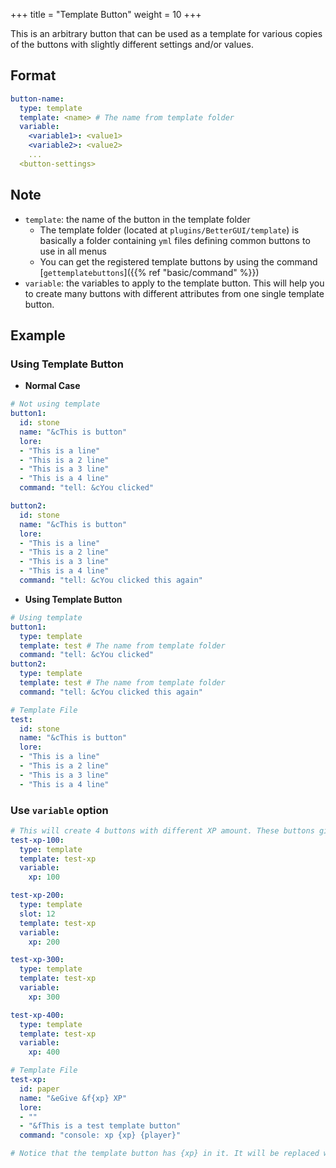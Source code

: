 +++
title = "Template Button"
weight = 10
+++

This is an arbitrary button that can be used as a template for various copies of the buttons with slightly different settings and/or values.

## Format

```yaml
button-name:
  type: template
  template: <name> # The name from template folder
  variable:
    <variable1>: <value1>
    <variable2>: <value2>
    ...
  <button-settings>
```

## Note

* `template`: the name of the button in the template folder
  * The template folder (located at `plugins/BetterGUI/template`) is basically a folder containing `yml` files defining common buttons to use in all menus
  * You can get the registered template buttons by using the command [`gettemplatebuttons`]({{% ref "basic/command" %}})
* `variable`: the variables to apply to the template button. This will help you to create many buttons with different attributes from one single template button.

## Example

### Using Template Button

* **Normal Case**
```yaml
# Not using template
button1:
  id: stone
  name: "&cThis is button"
  lore:
  - "This is a line"
  - "This is a 2 line"
  - "This is a 3 line"
  - "This is a 4 line"
  command: "tell: &cYou clicked"

button2:
  id: stone
  name: "&cThis is button"
  lore:
  - "This is a line"
  - "This is a 2 line"
  - "This is a 3 line"
  - "This is a 4 line"
  command: "tell: &cYou clicked this again"
```

* **Using Template Button**
```yaml
# Using template
button1:
  type: template
  template: test # The name from template folder
  command: "tell: &cYou clicked"
button2:
  type: template
  template: test # The name from template folder
  command: "tell: &cYou clicked this again"

# Template File
test:
  id: stone
  name: "&cThis is button"
  lore:
  - "This is a line"
  - "This is a 2 line"
  - "This is a 3 line"
  - "This is a 4 line"
```

### Use `variable` option
```yaml
# This will create 4 buttons with different XP amount. These buttons give XP to the player
test-xp-100:
  type: template
  template: test-xp
  variable:
    xp: 100

test-xp-200:
  type: template
  slot: 12
  template: test-xp
  variable:
    xp: 200

test-xp-300:
  type: template
  template: test-xp
  variable:
    xp: 300

test-xp-400:
  type: template
  template: test-xp
  variable:
    xp: 400

# Template File
test-xp:
  id: paper
  name: "&eGive &f{xp} XP"
  lore:
  - ""
  - "&fThis is a test template button"
  command: "console: xp {xp} {player}"

# Notice that the template button has {xp} in it. It will be replaced with the value from the variables of the button using this template button
```

